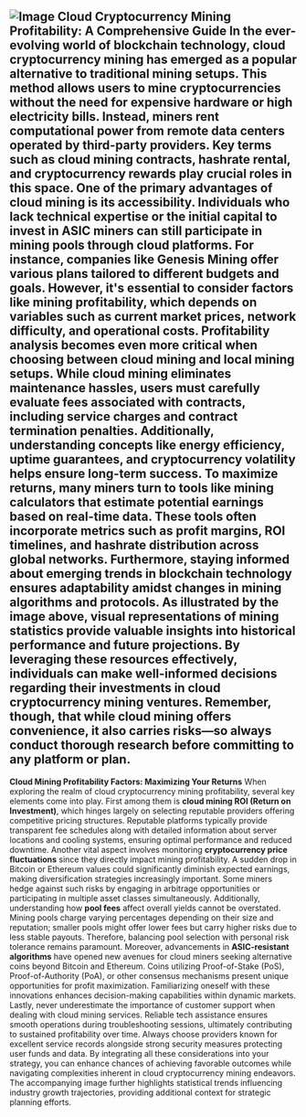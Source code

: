 
![Image](https://github.com/user-attachments/assets/4a25d116-2220-4385-b08e-f287af8fcbc4)
**Cloud Cryptocurrency Mining Profitability: A Comprehensive Guide**
In the ever-evolving world of blockchain technology, cloud cryptocurrency mining has emerged as a popular alternative to traditional mining setups. This method allows users to mine cryptocurrencies without the need for expensive hardware or high electricity bills. Instead, miners rent computational power from remote data centers operated by third-party providers. Key terms such as **cloud mining contracts**, **hashrate rental**, and **cryptocurrency rewards** play crucial roles in this space.
One of the primary advantages of cloud mining is its accessibility. Individuals who lack technical expertise or the initial capital to invest in ASIC miners can still participate in mining pools through cloud platforms. For instance, companies like Genesis Mining offer various plans tailored to different budgets and goals. However, it's essential to consider factors like **mining profitability**, which depends on variables such as current market prices, network difficulty, and operational costs.
Profitability analysis becomes even more critical when choosing between cloud mining and local mining setups. While cloud mining eliminates maintenance hassles, users must carefully evaluate fees associated with contracts, including service charges and contract termination penalties. Additionally, understanding concepts like **energy efficiency**, **uptime guarantees**, and **cryptocurrency volatility** helps ensure long-term success.
To maximize returns, many miners turn to tools like mining calculators that estimate potential earnings based on real-time data. These tools often incorporate metrics such as **profit margins**, **ROI timelines**, and **hashrate distribution** across global networks. Furthermore, staying informed about emerging trends in blockchain technology ensures adaptability amidst changes in mining algorithms and protocols.
As illustrated by the image above, visual representations of mining statistics provide valuable insights into historical performance and future projections. By leveraging these resources effectively, individuals can make well-informed decisions regarding their investments in cloud cryptocurrency mining ventures. Remember, though, that while cloud mining offers convenience, it also carries risks—so always conduct thorough research before committing to any platform or plan. 
---
**Cloud Mining Profitability Factors: Maximizing Your Returns**
When exploring the realm of cloud cryptocurrency mining profitability, several key elements come into play. First among them is **cloud mining ROI (Return on Investment)**, which hinges largely on selecting reputable providers offering competitive pricing structures. Reputable platforms typically provide transparent fee schedules along with detailed information about server locations and cooling systems, ensuring optimal performance and reduced downtime.
Another vital aspect involves monitoring **cryptocurrency price fluctuations** since they directly impact mining profitability. A sudden drop in Bitcoin or Ethereum values could significantly diminish expected earnings, making diversification strategies increasingly important. Some miners hedge against such risks by engaging in arbitrage opportunities or participating in multiple asset classes simultaneously.
Additionally, understanding how **pool fees** affect overall yields cannot be overstated. Mining pools charge varying percentages depending on their size and reputation; smaller pools might offer lower fees but carry higher risks due to less stable payouts. Therefore, balancing pool selection with personal risk tolerance remains paramount.
Moreover, advancements in **ASIC-resistant algorithms** have opened new avenues for cloud miners seeking alternative coins beyond Bitcoin and Ethereum. Coins utilizing Proof-of-Stake (PoS), Proof-of-Authority (PoA), or other consensus mechanisms present unique opportunities for profit maximization. Familiarizing oneself with these innovations enhances decision-making capabilities within dynamic markets.
Lastly, never underestimate the importance of customer support when dealing with cloud mining services. Reliable tech assistance ensures smooth operations during troubleshooting sessions, ultimately contributing to sustained profitability over time. Always choose providers known for excellent service records alongside strong security measures protecting user funds and data.
By integrating all these considerations into your strategy, you can enhance chances of achieving favorable outcomes while navigating complexities inherent in cloud cryptocurrency mining endeavors. The accompanying image further highlights statistical trends influencing industry growth trajectories, providing additional context for strategic planning efforts.
